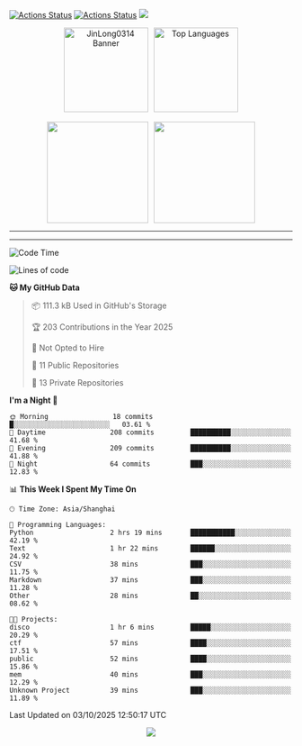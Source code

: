 [![Actions Status](https://github.com/JinLong0314/JinLong0314/workflows/wakatime-stats/badge.svg)](https://github.com/JinLong0314/JinLong0314/actions)
[![Actions Status](https://github.com/JinLong0314/JinLong0314/workflows/update-gh-activity-new/badge.svg)](https://github.com/JinLong0314/JinLong0314/actions)
![](https://visitor-badge-deno.deno.dev/JinLong0314.JinLong0314.svg)
<br>
 
<div align="center" style="display: flex; justify-content: center; align-items: center; gap: 10px;">
  <img src="https://socialify.git.ci/JinLong0314/JinLong0314/image?custom_language=Python&font=Inter&language=1&name=1&pattern=Plus" alt="JinLong0314 Banner" height="150"/>
  <img src="https://github-readme-stats.vercel.app/api/top-langs/?username=JinLong0314&hide_border=true" alt="Top Languages" height="150"/>
</div>

<br>

<div align="center" style="display: flex; justify-content: center; align-items: center; gap: 10px;">
  <img src="https://spotify-github-profile.kittinanx.com/api/view?uid=31afscsa66thkz2rxnganseg5i3a&cover_image=true&theme=default&show_offline=false&background_color=121212&interchange=true&bar_color=53b14f&bar_color_cover=true"  height="180"/>
  <img src="https://spotify-recently-played-readme.vercel.app/api?user=31afscsa66thkz2rxnganseg5i3a&count=5&width=600" height="180"/>
</div>


---

<!--START_SECTION:activity-->

<!--END_SECTION:activity-->

---

<!--START_SECTION:waka-->
![Code Time](http://img.shields.io/badge/Code%20Time-44%20hrs%205%20mins-blue)

![Lines of code](https://img.shields.io/badge/From%20Hello%20World%20I%27ve%20Written-1.9%20million%20lines%20of%20code-blue)

**🐱 My GitHub Data** 

> 📦 111.3 kB Used in GitHub's Storage 
 > 
> 🏆 203 Contributions in the Year 2025
 > 
> 🚫 Not Opted to Hire
 > 
> 📜 11 Public Repositories 
 > 
> 🔑 13 Private Repositories 
 > 
**I'm a Night 🦉** 

```text
🌞 Morning                18 commits          █░░░░░░░░░░░░░░░░░░░░░░░░   03.61 % 
🌆 Daytime                208 commits         ██████████░░░░░░░░░░░░░░░   41.68 % 
🌃 Evening                209 commits         ██████████░░░░░░░░░░░░░░░   41.88 % 
🌙 Night                  64 commits          ███░░░░░░░░░░░░░░░░░░░░░░   12.83 % 
```


📊 **This Week I Spent My Time On** 

```text
🕑︎ Time Zone: Asia/Shanghai

💬 Programming Languages: 
Python                   2 hrs 19 mins       ███████████░░░░░░░░░░░░░░   42.19 % 
Text                     1 hr 22 mins        ██████░░░░░░░░░░░░░░░░░░░   24.92 % 
CSV                      38 mins             ███░░░░░░░░░░░░░░░░░░░░░░   11.75 % 
Markdown                 37 mins             ███░░░░░░░░░░░░░░░░░░░░░░   11.28 % 
Other                    28 mins             ██░░░░░░░░░░░░░░░░░░░░░░░   08.62 % 

🐱‍💻 Projects: 
disco                    1 hr 6 mins         █████░░░░░░░░░░░░░░░░░░░░   20.29 % 
ctf                      57 mins             ████░░░░░░░░░░░░░░░░░░░░░   17.51 % 
public                   52 mins             ████░░░░░░░░░░░░░░░░░░░░░   15.86 % 
mem                      40 mins             ███░░░░░░░░░░░░░░░░░░░░░░   12.29 % 
Unknown Project          39 mins             ███░░░░░░░░░░░░░░░░░░░░░░   11.89 % 
```


 Last Updated on 03/10/2025 12:50:17 UTC
<!--END_SECTION:waka-->



<p align="center">
  <img src="https://capsule-render.vercel.app/api?type=waving&color=gradient&height=60&section=footer"/>
</p>

